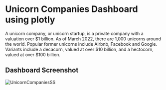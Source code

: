 # Unicorn Companies Dashboard using plotly 
A unicorn company, or unicorn startup, is a private company with a valuation over $1 billion. As of March 2022, there are 1,000 unicorns around the world. Popular former unicorns include Airbnb, Facebook and Google. Variants include a decacorn, valued at over $10 billion, and a hectocorn, valued at over $100 billion.



## Dashboard Screenshot

![UnicornCompaniesSS](https://user-images.githubusercontent.com/36492846/170314864-3bba36da-b663-4b43-b2d9-4eb4e5e8537c.png)

